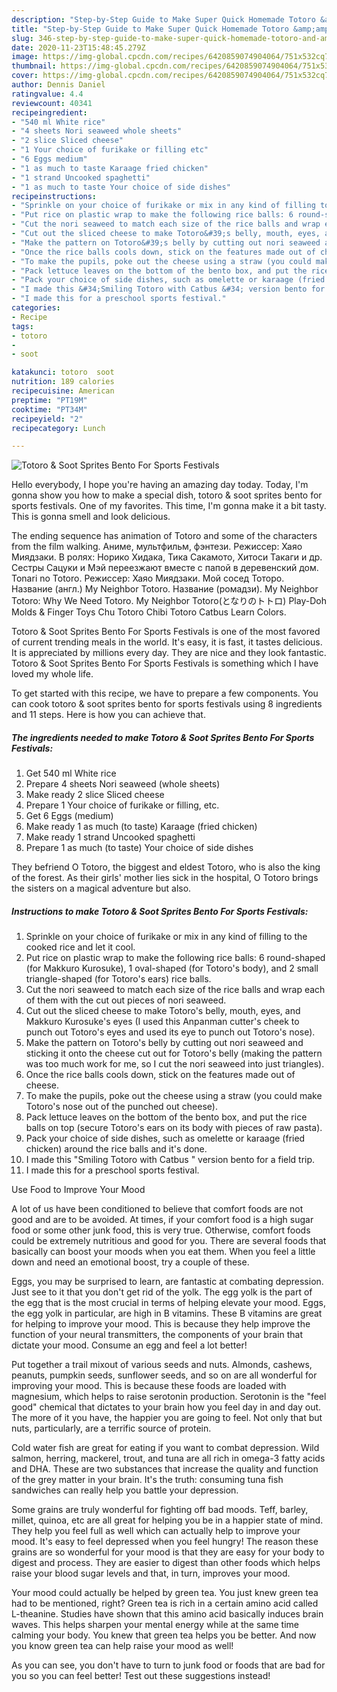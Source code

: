 ```yaml
---
description: "Step-by-Step Guide to Make Super Quick Homemade Totoro &amp;amp; Soot Sprites Bento For Sports Festivals"
title: "Step-by-Step Guide to Make Super Quick Homemade Totoro &amp;amp; Soot Sprites Bento For Sports Festivals"
slug: 346-step-by-step-guide-to-make-super-quick-homemade-totoro-and-amp-soot-sprites-bento-for-sports-festivals
date: 2020-11-23T15:48:45.279Z
image: https://img-global.cpcdn.com/recipes/6420859074904064/751x532cq70/totoro-soot-sprites-bento-for-sports-festivals-recipe-main-photo.jpg
thumbnail: https://img-global.cpcdn.com/recipes/6420859074904064/751x532cq70/totoro-soot-sprites-bento-for-sports-festivals-recipe-main-photo.jpg
cover: https://img-global.cpcdn.com/recipes/6420859074904064/751x532cq70/totoro-soot-sprites-bento-for-sports-festivals-recipe-main-photo.jpg
author: Dennis Daniel
ratingvalue: 4.4
reviewcount: 40341
recipeingredient:
- "540 ml White rice"
- "4 sheets Nori seaweed whole sheets"
- "2 slice Sliced cheese"
- "1 Your choice of furikake or filling etc"
- "6 Eggs medium"
- "1 as much to taste Karaage fried chicken"
- "1 strand Uncooked spaghetti"
- "1 as much to taste Your choice of side dishes"
recipeinstructions:
- "Sprinkle on your choice of furikake or mix in any kind of filling to the cooked rice and let it cool."
- "Put rice on plastic wrap to make the following rice balls: 6 round-shaped (for Makkuro Kurosuke), 1 oval-shaped (for Totoro&#39;s body), and 2 small triangle-shaped (for Totoro&#39;s ears) rice balls."
- "Cut the nori seaweed to match each size of the rice balls and wrap each of them with the cut out pieces of nori seaweed."
- "Cut out the sliced cheese to make Totoro&#39;s belly, mouth, eyes, and Makkuro Kurosuke&#39;s eyes (I used this Anpanman cutter&#39;s cheek to punch out Totoro&#39;s eyes and used its eye to punch out Totoro&#39;s nose)."
- "Make the pattern on Totoro&#39;s belly by cutting out nori seaweed and sticking it onto the cheese cut out for Totoro&#39;s belly (making the pattern was too much work for me, so I cut the nori seaweed into just triangles)."
- "Once the rice balls cools down, stick on the features made out of cheese."
- "To make the pupils, poke out the cheese using a straw (you could make Totoro&#39;s nose out of the punched out cheese)."
- "Pack lettuce leaves on the bottom of the bento box, and put the rice balls on top (secure Totoro&#39;s ears on its body with pieces of raw pasta)."
- "Pack your choice of side dishes, such as omelette or karaage (fried chicken) around the rice balls and it&#39;s done."
- "I made this &#34;Smiling Totoro with Catbus &#34; version bento for a field trip."
- "I made this for a preschool sports festival."
categories:
- Recipe
tags:
- totoro
- 
- soot

katakunci: totoro  soot 
nutrition: 189 calories
recipecuisine: American
preptime: "PT19M"
cooktime: "PT34M"
recipeyield: "2"
recipecategory: Lunch

---
```



![Totoro &amp; Soot Sprites Bento For Sports Festivals](https://img-global.cpcdn.com/recipes/6420859074904064/751x532cq70/totoro-soot-sprites-bento-for-sports-festivals-recipe-main-photo.jpg)

Hello everybody, I hope you're having an amazing day today. Today, I'm gonna show you how to make a special dish, totoro &amp; soot sprites bento for sports festivals. One of my favorites. This time, I'm gonna make it a bit tasty. This is gonna smell and look delicious.

The ending sequence has animation of Totoro and some of the characters from the film walking. Аниме, мультфильм, фэнтези. Режиссер: Хаяо Миядзаки. В ролях: Норико Хидака, Тика Сакамото, Хитоси Такаги и др. Сестры Сацуки и Мэй переезжают вместе с папой в деревенский дом. Tonari no Totoro. Режиссер: Хаяо Миядзаки. Мой сосед Тоторо. Название (англ.) My Neighbor Totoro. Название (ромадзи). My Neighbor Totoro: Why We Need Totoro. My Neighbor Totoro(となりのトトロ) Play-Doh Molds &amp; Finger Toys Chu Totoro Chibi Totoro Catbus Learn Colors.

Totoro &amp; Soot Sprites Bento For Sports Festivals is one of the most favored of current trending meals in the world. It's easy, it is fast, it tastes delicious. It is appreciated by millions every day. They are nice and they look fantastic. Totoro &amp; Soot Sprites Bento For Sports Festivals is something which I have loved my whole life.


To get started with this recipe, we have to prepare a few components. You can cook totoro &amp; soot sprites bento for sports festivals using 8 ingredients and 11 steps. Here is how you can achieve that.

<!--inarticleads1-->

##### The ingredients needed to make Totoro &amp; Soot Sprites Bento For Sports Festivals:

1. Get 540 ml White rice
1. Prepare 4 sheets Nori seaweed (whole sheets)
1. Make ready 2 slice Sliced cheese
1. Prepare 1 Your choice of furikake or filling, etc.
1. Get 6 Eggs (medium)
1. Make ready 1 as much (to taste) Karaage (fried chicken)
1. Make ready 1 strand Uncooked spaghetti
1. Prepare 1 as much (to taste) Your choice of side dishes


They befriend O Totoro, the biggest and eldest Totoro, who is also the king of the forest. As their girls&#39; mother lies sick in the hospital, O Totoro brings the sisters on a magical adventure but also. 

<!--inarticleads2-->

##### Instructions to make Totoro &amp; Soot Sprites Bento For Sports Festivals:

1. Sprinkle on your choice of furikake or mix in any kind of filling to the cooked rice and let it cool.
1. Put rice on plastic wrap to make the following rice balls: 6 round-shaped (for Makkuro Kurosuke), 1 oval-shaped (for Totoro&#39;s body), and 2 small triangle-shaped (for Totoro&#39;s ears) rice balls.
1. Cut the nori seaweed to match each size of the rice balls and wrap each of them with the cut out pieces of nori seaweed.
1. Cut out the sliced cheese to make Totoro&#39;s belly, mouth, eyes, and Makkuro Kurosuke&#39;s eyes (I used this Anpanman cutter&#39;s cheek to punch out Totoro&#39;s eyes and used its eye to punch out Totoro&#39;s nose).
1. Make the pattern on Totoro&#39;s belly by cutting out nori seaweed and sticking it onto the cheese cut out for Totoro&#39;s belly (making the pattern was too much work for me, so I cut the nori seaweed into just triangles).
1. Once the rice balls cools down, stick on the features made out of cheese.
1. To make the pupils, poke out the cheese using a straw (you could make Totoro&#39;s nose out of the punched out cheese).
1. Pack lettuce leaves on the bottom of the bento box, and put the rice balls on top (secure Totoro&#39;s ears on its body with pieces of raw pasta).
1. Pack your choice of side dishes, such as omelette or karaage (fried chicken) around the rice balls and it&#39;s done.
1. I made this &#34;Smiling Totoro with Catbus &#34; version bento for a field trip.
1. I made this for a preschool sports festival.




Use Food to Improve Your Mood


A lot of us have been conditioned to believe that comfort foods are not good and are to be avoided. At times, if your comfort food is a high sugar food or some other junk food, this is very true. Otherwise, comfort foods could be extremely nutritious and good for you. There are several foods that basically can boost your moods when you eat them. When you feel a little down and need an emotional boost, try a couple of these.

Eggs, you may be surprised to learn, are fantastic at combating depression. Just see to it that you don't get rid of the yolk. The egg yolk is the part of the egg that is the most crucial in terms of helping elevate your mood. Eggs, the egg yolk in particular, are high in B vitamins. These B vitamins are great for helping to improve your mood. This is because they help improve the function of your neural transmitters, the components of your brain that dictate your mood. Consume an egg and feel a lot better!

Put together a trail mixout of various seeds and nuts. Almonds, cashews, peanuts, pumpkin seeds, sunflower seeds, and so on are all wonderful for improving your mood. This is because these foods are loaded with magnesium, which helps to raise serotonin production. Serotonin is the "feel good" chemical that dictates to your brain how you feel day in and day out. The more of it you have, the happier you are going to feel. Not only that but nuts, particularly, are a terrific source of protein.

Cold water fish are great for eating if you want to combat depression. Wild salmon, herring, mackerel, trout, and tuna are all rich in omega-3 fatty acids and DHA. These are two substances that increase the quality and function of the grey matter in your brain. It's the truth: consuming tuna fish sandwiches can really help you battle your depression. 

Some grains are truly wonderful for fighting off bad moods. Teff, barley, millet, quinoa, etc are all great for helping you be in a happier state of mind. They help you feel full as well which can actually help to improve your mood. It's easy to feel depressed when you feel hungry! The reason these grains are so wonderful for your mood is that they are easy for your body to digest and process. They are easier to digest than other foods which helps raise your blood sugar levels and that, in turn, improves your mood.

Your mood could actually be helped by green tea. You just knew green tea had to be mentioned, right? Green tea is rich in a certain amino acid called L-theanine. Studies have shown that this amino acid basically induces brain waves. This helps sharpen your mental energy while at the same time calming your body. You knew that green tea helps you be better. And now you know green tea can help raise your mood as well!

As you can see, you don't have to turn to junk food or foods that are bad for you so you can feel better! Test out  these suggestions  instead!

